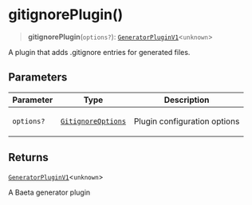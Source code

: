 # gitignorePlugin()

> **gitignorePlugin**(`options?`): [`GeneratorPluginV1`](../../generator/interfaces/GeneratorPluginV1.md)\<`unknown`\>

A plugin that adds .gitignore entries for generated files.

## Parameters

<table>
<thead>
<tr>
<th>Parameter</th>
<th>Type</th>
<th>Description</th>
</tr>
</thead>
<tbody>
<tr>
<td>

`options?`

</td>
<td>

[`GitignoreOptions`](../interfaces/GitignoreOptions.md)

</td>
<td>

Plugin configuration options

</td>
</tr>
</tbody>
</table>

## Returns

[`GeneratorPluginV1`](../../generator/interfaces/GeneratorPluginV1.md)\<`unknown`\>

A Baeta generator plugin
